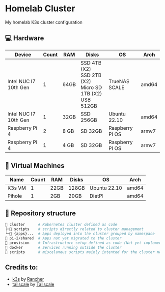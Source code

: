 # Homelab Cluster

My homelab K3s cluster configuration

## 💻 Hardware

| Device               | Count | RAM    | Disks                                                   | OS             | Arch  |
|----------------------|-------|--------|---------------------------------------------------------|----------------|-------|
| Intel NUC I7 10th Gen| 1     | 64GB   | SSD 4TB (X2) <br> SSD 2TB (X2) <br> Micro SD 1TB (X2) <br> USB 512GB | TrueNAS SCALE  | amd64 |
| Intel NUC I7 10th Gen      | 1     | 32GB | SSD 256GB                                                 | Ubuntu 22.10        | amd64 |
| Raspberry Pi 4       | 2     | 8 GB   | SD 32GB                                                 | Raspberry PI OS         | armv7 |
| Raspberry Pi 4       | 1     | 4 GB   | SD 32GB                                                 | Raspberry PI OS         | armv7 |

## 💾 Virtual Machines

| Name      | Count | RAM  | Disks | OS          | Arch  |
|-----------|-------|------|-------|-------------|-------|
| K3s VM    | 1     | 22GB | 128GB | Ubuntu 22.10| amd64 |
| Pihole    | 1     | 2GB  | 20GB  | DietPI      | amd64 |

## 📁 Repository structure

```sh
📁 cluster      # Kubernetes cluster defined as code
├─📁 scripts    # scripts directly related to cluster management
└─📁 {apps}...  # Apps deployed into the cluster grouped by namespace
📁 pi-2/shared  # Apps not yet migrated to the cluster
📁 provision    # Infrastructure setup defined as code (Not yet implemented)
📁 docker       # Services running outside the cluster
📁 scripts      # miscelaneus scripts mainly intented for the cluster nodes
```

## Credits to:

- [k3s](https://k3s.io) by [Rancher](https://rancher.com/)
- [tailscale](https://github.com/tailscale/tailscale) by [Tailscale](https://tailscale.com/)
